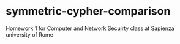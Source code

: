 # symmetric-cypher-comparison
Homework 1 for Computer and Network Secuirty class at Sapienza university of Rome
